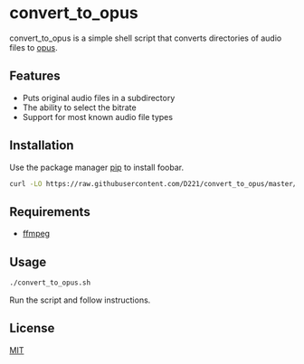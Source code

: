 # convert_to_opus
convert_to_opus is a simple shell script that converts directories of audio files to [opus](https://opus-codec.org/).

## Features
- Puts original audio files in a subdirectory
- The ability to select the bitrate
- Support for most known audio file types
## Installation

Use the package manager [pip](https://pip.pypa.io/en/stable/) to install foobar.

```bash
curl -LO https://raw.githubusercontent.com/D221/convert_to_opus/master/convert_to_opus.sh
```
## Requirements
- [ffmpeg](https://github.com/FFmpeg/FFmpeg)
## Usage
```bash
./convert_to_opus.sh
```
Run the script and follow instructions.
## License
[MIT](https://choosealicense.com/licenses/mit/)
